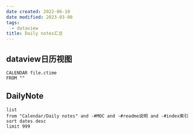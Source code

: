 ```yaml
---
date created: 2022-06-10
date modified: 2023-03-08
tags:
  - dataview
title: Daily notes汇总
---
```


## dataview日历视图

```dataview
CALENDAR file.ctime
FROM ""
```

## DailyNote

```dataview
list
from "Calendar/Daily notes" and -#MOC and -#readme说明 and -#index索引 
sort dates desc
limit 999
```
